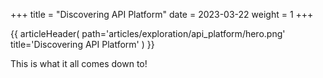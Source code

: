+++
title = "Discovering API Platform"
date = 2023-03-22
weight = 1
+++

{{ articleHeader(
path='articles/exploration/api_platform/hero.png'
title='Discovering API Platform'
) }}

This is what it all comes down to!

